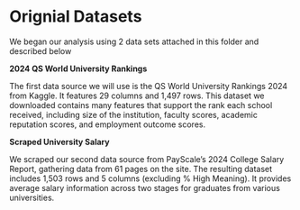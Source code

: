 # Orignial Datasets
We began our analysis using 2 data sets attached in this folder and described below
 
**2024 QS World University Rankings**

The first data source we will use is the QS World University Rankings 2024 from Kaggle. It features 29 columns and 1,497 rows. This dataset we downloaded contains many features that support the rank each school received, including size of the institution, faculty scores, academic reputation scores, and employment outcome scores. 

**Scraped University Salary**

We scraped our second data source from PayScale’s 2024 College Salary Report, gathering data from 61 pages on the site. The resulting dataset includes 1,503 rows and 5 columns (excluding % High Meaning). It provides average salary information across two stages for graduates from various universities. 
